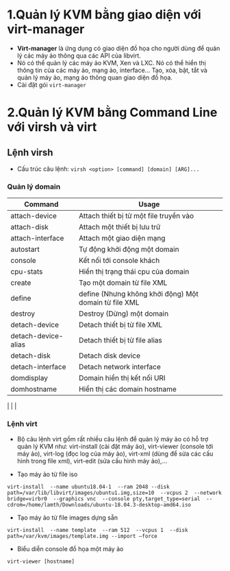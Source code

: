 # 1.Quản lý KVM bằng giao diện với virt-manager

- **Virt-manager** là ứng dụng có giao diện đồ họa cho người dùng để quản lý các máy ảo thông qua các API của libvirt.
- Nó có thể quản lý các máy ảo KVM, Xen và LXC. Nó có thể hiển thị thông tin của các máy ảo, mạng ảo, interface… Tạo, xóa, bật, tắt và quản lý máy ảo, mạng áo thông quan giao diện đồ họa.
- Cài đặt gói `virt-manager`

# 2.Quản lý KVM bằng Command Line với virsh và virt

## Lệnh virsh

- Cấu trúc câu lệnh: `virsh <option> [command] [domain] [ARG]...`

### Quản lý domain

| Command | Usage
| ------- | ------------
| attach-device | Attach thiết bị từ một file truyền vào
| attach-disk | Attach một thiết bị lưu trữ
| attach-interface | Attach một giao diện mạng
| autostart | Tự động khởi động một domain
| console | Kết nối tới console khách
| cpu-stats | Hiển thị trạng thái cpu của domain
| create | Tạo một domain từ file XML
| define | define (Nhưng không khởi động) Một domain từ file XML
| destroy | Destroy (Dừng) một domain
| detach-device | Detach thiết bị từ file XML
| detach-device-alias | Detach thiết bị từ file alias
| detach-disk | Detach disk device
| detach-interface | Detach network interface
| domdisplay | Domain hiển thị kết nối URI
| domhostname | Hiển thị các domain hostname
|
|
|















### Lệnh virt

- Bộ câu lệnh virt gồm rất nhiều câu lệnh để quản lý máy ảo có hỗ trợ quản lý KVM như: virt-install (cài đặt máy ảo), virt-viewer (console tới máy ảo), virt-log (đọc log của máy ảo), virt-xml (dùng để sửa các cấu hình trong file xml), virt-edit (sửa cấu hình máy ảo),…

- Tạo máy ảo từ file iso

`virt-install 
--name ubuntu18.04-1 
--ram 2048
--disk path=/var/lib/libvirt/images/ubuntu1.img,size=10 
--vcpus 2 
--network bridge=virbr0 
--graphics vnc 
--console pty,target_type=serial 
--cdrom=/home/lamth/Downloads/ubuntu-18.04.3-desktop-amd64.iso`

- Tạo máy ảo từ file images dựng sẵn

`virt-install 
  --name template 
  --ram 512 
  --vcpus 1 
  --disk path=/var/kvm/images/template.img --import –force`
  
  
-  Biểu diễn console đồ họa một máy ảo

`virt-viewer [hostname]`




